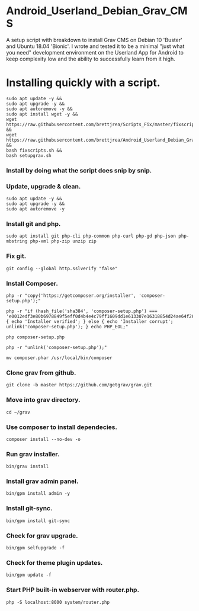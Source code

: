 # Android_Userland_Debian_Grav_CMS

A setup script with breakdown to install Grav CMS on Debian 10 'Buster' and Ubuntu 18.04 'Bionic'. I wrote and tested it to be a minimal "just what you need" development environment on the Userland App for Android to keep complexity low and the ability to successfully learn from it high.

# Installing quickly with a script.

```
sudo apt update -y &&
sudo apt upgrade -y &&
sudo apt autoremove -y &&
sudo apt install wget -y &&
wget https://raw.githubusercontent.com/brettjrea/Scripts_Fix/master/fixscripts.sh &&
wget https://raw.githubusercontent.com/brettjrea/Android_Userland_Debian_Grav_CMS/master/setupgrav.sh &&
bash fixscripts.sh &&
bash setupgrav.sh
```

### Install by doing what the script does snip by snip.

### Update, upgrade & clean.

```
sudo apt update -y && 
sudo apt upgrade -y &&
sudo apt autoremove -y
```

### Install git and php.

```
sudo apt install git php-cli php-common php-curl php-gd php-json php-mbstring php-xml php-zip unzip zip
```

### Fix git.

```
git config --global http.sslverify "false"
```

### Install Composer.

```
php -r "copy('https://getcomposer.org/installer', 'composer-setup.php');"
```

```
php -r "if (hash_file('sha384', 'composer-setup.php') === 'e0012edf3e80b6978849f5eff0d4b4e4c79ff1609dd1e613307e16318854d24ae64f26d17af3ef0bf7cfb710ca74755a') { echo 'Installer verified'; } else { echo 'Installer corrupt'; unlink('composer-setup.php'); } echo PHP_EOL;"
```

```
php composer-setup.php
```

```
php -r "unlink('composer-setup.php');"
```

```
mv composer.phar /usr/local/bin/composer
```

### Clone grav from github.

```
git clone -b master https://github.com/getgrav/grav.git
```

### Move into grav directory.

```
cd ~/grav
```

### Use composer to install dependecies.

```
composer install --no-dev -o
```

### Run grav installer.

```
bin/grav install
```

### Install grav admin panel.

```
bin/gpm install admin -y
```

### Install git-sync.

```
bin/gpm install git-sync
```

### Check for grav upgrade.

```
bin/gpm selfupgrade -f
```

### Check for theme plugin updates.

```
bin/gpm update -f
```

### Start PHP built-in webserver with router.php.

```
php -S localhost:8000 system/router.php
```
